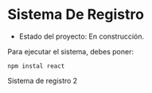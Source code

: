 <h1>Sistema De Registro</h1>

- Estado del proyecto: En construcción.

Para ejecutar el sistema, debes poner:

```npm instal react```

Sistema de registro 2
